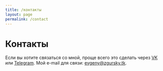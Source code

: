 ```yaml
---
title: /контакты
layout: page
permalink: /contact
---
```


# Контакты

Если вы хотите связаться со мной, проще всего это сделать через <a href=https://vk.com/johnnyxhb>VK</a> или <a href=https://t.me/xhable>Telegram</a>.
Мой e-mail для связи: <a href=mailto:evgeny@zgursky.tk>evgeny@zgursky.tk</a>.
